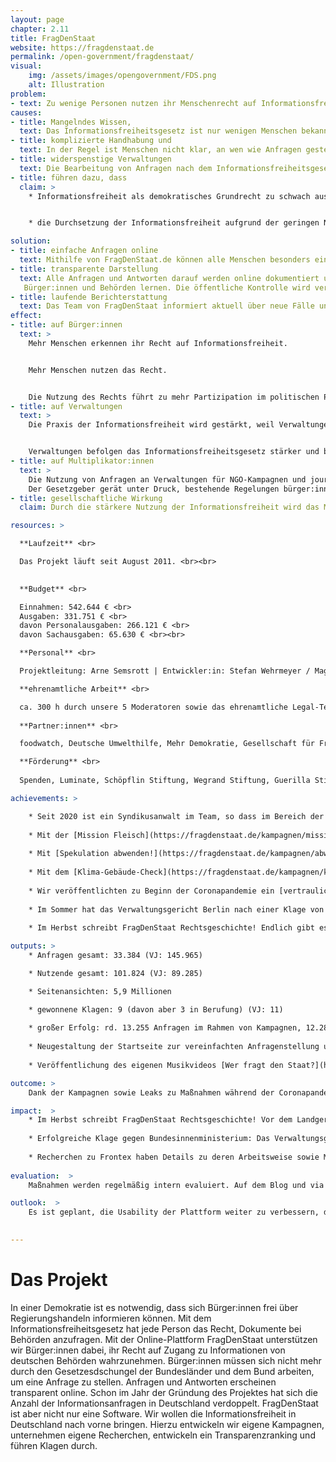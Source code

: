```yaml
---
layout: page
chapter: 2.11
title: FragDenStaat
website: https://fragdenstaat.de
permalink: /open-government/fragdenstaat/
visual:
    img: /assets/images/opengovernment/FDS.png
    alt: Illustration
problem:
- text: Zu wenige Personen nutzen ihr Menschenrecht auf Informationsfreiheit. Wenn Menschenrechte nicht genutzt werden, können sie schneller wieder abgeschafft werden.
causes:
- title: Mangelndes Wissen,
  text: Das Informationsfreiheitsgesetz ist nur wenigen Menschen bekannt.
- title: komplizierte Handhabung und
  text: In der Regel ist Menschen nicht klar, an wen wie Anfragen gestellt werden können und welche Rahmenbedingungen dafür gelten.
- title: widerspenstige Verwaltungen
  text: Die Bearbeitung von Anfragen nach dem Informationsfreiheitsgesetz ist weitgehend unbeliebt. Viele Behörden blockieren aktiv den Zugang zu Informationen.
- title: führen dazu, dass
  claim: >
    * Informationsfreiheit als demokratisches Grundrecht zu schwach ausgeprägt ist.


    * die Durchsetzung der Informationsfreiheit aufgrund der geringen Nutzung zu schwierig ist

solution:
- title: einfache Anfragen online
  text: Mithilfe von FragDenStaat.de können alle Menschen besonders einfach Anfragen an Behörden stellen. Der Ansatz ist niedrigschwellig, zusätzliche Tools gibt es für Journalist:innen und NGOs.
- title: transparente Darstellung
  text: Alle Anfragen und Antworten darauf werden online dokumentiert und zeigen die Praxis der Informationsfreiheit in Deutschland. Davon können  
   Bürger:innen und Behörden lernen. Die öffentliche Kontrolle wird verstärkt.
- title: laufende Berichterstattung
  text: Das Team von FragDenStaat informiert aktuell über neue Fälle und Klagen und zeigt Erfolge und Probleme der Informationsfreiheit auf.
effect:
- title: auf Bürger:innen
  text: >
    Mehr Menschen erkennen ihr Recht auf Informationsfreiheit.


    Mehr Menschen nutzen das Recht.


    Die Nutzung des Rechts führt zu mehr Partizipation im politischen Prozess.
- title: auf Verwaltungen
  text: >
    Die Praxis der Informationsfreiheit wird gestärkt, weil Verwaltungen anhand der Fälle Informationsfreiheit besser verstehen.


    Verwaltungen befolgen das Informationsfreiheitsgesetz stärker und bei den Mitarbeiter:innen wird die Akteptanz für Informationsfreiheit gestärkt.
- title: auf Multiplikator:innen
  text: >
    Die Nutzung von Anfragen an Verwaltungen für NGO-Kampagnen und journalistische Projekte wird erhöht.
    Der Gesetzgeber gerät unter Druck, bestehende Regelungen bürger:innenfreundlicher zu gestalten.
- title: gesellschaftliche Wirkung
  claim: Durch die stärkere Nutzung der Informationsfreiheit wird das Menschenrecht gestärkt.

resources: >

  **Laufzeit** <br>

  Das Projekt läuft seit August 2011. <br><br>
  

  **Budget** <br>

  Einnahmen: 542.644 € <br>
  Ausgaben: 331.751 € <br>
  davon Personalausgaben: 266.121 € <br>
  davon Sachausgaben: 65.630 € <br><br>

  **Personal** <br>

  Projektleitung: Arne Semsrott | Entwickler:in: Stefan Wehrmeyer / Magdalena Noffke | Frontend-Developer: Gregor Weichbrodt | Studentische Hilfskraft & Campaignerin: Lea Pfau | Projektmanagerin: Judith Doleschal | Head of Legal: Phillip Hofmann | Rechtsreferendarin: Layla Ansari / Carina Kremmling | Bundesfreiwilligendienstleistender: Max Kronmüller <br><br>

  **ehrenamtliche Arbeit** <br>

  ca. 300 h durch unsere 5 Moderatoren sowie das ehrenamtliche Legal-Team mit 3 Jurist:innen <br><br> 
  
  **Partner:innen** <br>

  foodwatch, Deutsche Umwelthilfe, Mehr Demokratie, Gesellschaft für Freiheitsrechte, Deutsche Gesellschaft für Informationsfreiheit, Reporter ohne Grenzen, Chaos Computer Club, netzwerk recherche, Access Info, abgeordneten-watch.de <br><br>

  **Förderung** <br>
  
  Spenden, Luminate, Schöpflin Stiftung, Wegrand Stiftung, Guerilla Stiftung, Stiftung Mitarbeit, Digital Freedom Fund, sonstige <br><br>

achievements: > 

    * Seit 2020 ist ein Syndikusanwalt im Team, so dass im Bereich der strategischen Klagen das Tempo deutlich angezogen hat. Es gab 71 laufende Klagen im Bereich Informationsfreiheit. Der Rechtsstreit mit Frontex ist nach wie vor am Laufen. Wir hatten die EU-Grenzagentur Frontex verklagt und vor Gericht verloren. Jetzt will Frontex sichergehen, dass sie nie wieder zur Rechenschaft gezogen wird. Sie stellt ihre Anwaltskosten von 23.700 Euro in Rechnung. Sollte Frontex mit dieser Taktik Erfolg haben, können sich nur noch Unternehmen und Reiche Klagen gegen EU-Behörden leisten – und die kritische Zivilgesellschaft bleibt außen vor. 
    
    * Mit der [Mission Fleisch](https://fragdenstaat.de/kampagnen/mission-fleisch/) geht unsere “Topf Secret”-Partnerschaft mit foodwatch in die nächste Runde: Zusammen scheinen wir ein Licht auf die hygienischen Zustände in der Fleischindustrie, auch wenn Tönnies und Co. sich wehren. 
    
    * Mit [Spekulation abwenden!](https://fragdenstaat.de/kampagnen/abwendungsvereinbarungen/) geben wir Mieter:innen in Berlin Einblicke in Verträge, die ihr Haus und damit ihre Mietrechte betreffen. 
    
    * Mit dem [Klima-Gebäude-Check](https://fragdenstaat.de/kampagnen/klimacheck/) decken wir gemeinsam mit der Deutschen Umwelthilfe auf, was jede einzelne Kommune für den Klimaschutz tut. 
    
    * Wir veröffentlichten zu Beginn der Coronapandemie ein [vertrauliches Strategiepapier](https://fragdenstaat.de/blog/2020/04/01/strategiepapier-des-innenministeriums-corona-szenarien/) des Bundesinnenministerium (BMI), das den Umgang der Bundesregierung mit der Pandemie vorzeichnet. Die Bundesregierung war der Meinung, eine Veröffentlichung könnte „Nachteile für die Bundesrepublik Deutschland“ hervorrufen. Wir glauben, dass das Gegenteil richtig ist. Nur wenn wir alle die Strategien der Regierung kennen, können wir sie kritisch begleiten. 
    
    * Im Sommer hat das Verwaltungsgericht Berlin nach einer Klage von FragDenStaat entschieden, dass das BMI auf Anfrage auch Twitter- Direktnachrichten herausgeben muss. Damit gibt es Klarheit für eine Grundsatzfrage: Wenn Beamte private Kommunikationskanäle wie Twitter und Facebook nutzen, können sie sich damit nicht der Transparenzpflicht entziehen.
    
    * Im Herbst schreibt FragDenStaat Rechtsgeschichte! Endlich gibt es ein [Urteil gegen das Zensurheberrecht](https://fragdenstaat.de/blog/2020/11/12/glyphosat-entscheidung-urheberrecht/): Das Landgericht Köln hat entschieden, dass die Veröffentlichung eines Glyphosat-Gutachtens keine Urheberrechtsverletzung ist. Damit ist der Fall aber noch nicht beendet und geht in die nächste Instanz.

outputs: >
    * Anfragen gesamt: 33.384 (VJ: 145.965)

    * Nutzende gesamt: 101.824 (VJ: 89.285)

    * Seitenansichten: 5,9 Millionen

    * gewonnene Klagen: 9 (davon aber 3 in Berufung) (VJ: 11)
    
    * großer Erfolg: rd. 13.255 Anfragen im Rahmen von Kampagnen, 12.286 neue Nutzer:innen; neue ehrenamtliche Jurist:innen und Moderatoren unterstützen uns zusätzlich tatkräftig
    
    * Neugestaltung der Startseite zur vereinfachten Anfragenstellung und Navigation
    
    * Veröffentlichung des eigenen Musikvideos [Wer fragt den Staat?](https://www.youtube.com/watch?v=R3iev_tLQp0&t=3s)

outcome: >
    Dank der Kampagnen sowie Leaks zu Maßnahmen während der Coronapandemie konnten neue Zielgruppen für das Thema Informationsfreiheit sensibilisiert werden. Unsere neue Startseite ist ansprechender und übersichtlicher. Gewonnene Klagen haben zu Grundsatzurteilen geführt, insbesondere beim Zensurheberrecht. Nach Veröffentlichung des selbstgedrehten Musikvideos verzeichneten wir erhöhte Spendeneinnahmen. 

impact:  >
    * Im Herbst schreibt FragDenStaat Rechtsgeschichte! Vor dem Landgericht Köln haben wir endlich ein wegweisendes Urteil zum Zensurheberrecht  erreicht. Das Landgericht Köln hat entschieden, dass die Veröffentlichung eines Glyphosat-Gutachtens keine Urheberrechtsverletzung ist. Der Fall geht aber noch in die nächste Instanz. 
    
    * Erfolgreiche Klage gegen Bundesinnenministerium: Das Verwaltungsgericht Berlin hat entschieden, dass auch nicht veraktete Informationen – z. B. Twitter-Direktnachrichten von Ministerien! – dem Informationsfreiheitsgesetz  unterfallen. 
    
    * Recherchen zu Frontex haben Details zu deren Arbeitsweise sowie Menschenrechtsverletzungen aufgedeckt. Es wird zunehmend berichtet. Ein durch Informationsfreiheit transparenter Staat führt zu mehr Partizipation und erhöht die Qualität politischer Prozesse.
    
evaluation:  >
    Maßnahmen werden regelmäßig intern evaluiert. Auf dem Blog und via Newsletter berichtet FragDenStaat regelmäßig. Die Metriken zur Nutzung von FragDenStaat.de sind jederzeit über Matomo einsehbar.

outlook:  >
    Es ist geplant, die Usability der Plattform weiter zu verbessern, das neue Design der Anfrageseite zu launchen und weitere Features für NGOs und Journalist:innen zu entwickeln, u.a. sollen die Möglichkeiten zu Klagen ausgebaut und Widersprüche automatisiert werden. Die Darstellung der befreiten Dokumente wird verbessert, sodass sie gut zugänglich sind und sinnvoll miteinander verknüpft werden können. Berichterstattung, Anfragen und Klagen sollen auf hohem Niveau weitergeführt werden. 

    
---
```



# Das Projekt

In einer Demokratie ist es notwendig, dass sich Bürger:innen frei über Regierungshandeln informieren können. Mit dem Informationsfreiheitsgesetz hat jede Person das Recht, Dokumente bei Behörden anzufragen. Mit der Online-Plattform FragDenStaat unterstützen wir Bürger:innen dabei, ihr Recht auf Zugang zu Informationen von deutschen Behörden wahrzunehmen. Bürger:innen müssen sich nicht mehr durch den Gesetzesdschungel der Bundesländer und dem Bund arbeiten, um eine Anfrage zu stellen. Anfragen und Antworten erscheinen transparent online. Schon im Jahr der Gründung des Projektes hat sich die Anzahl der Informationsanfragen in Deutschland verdoppelt. FragDenStaat ist aber nicht nur eine Software. Wir wollen die Informationsfreiheit in Deutschland nach vorne bringen. Hierzu entwickeln wir eigene Kampagnen, unternehmen eigene Recherchen, entwickeln ein Transparenzranking und führen Klagen durch.
